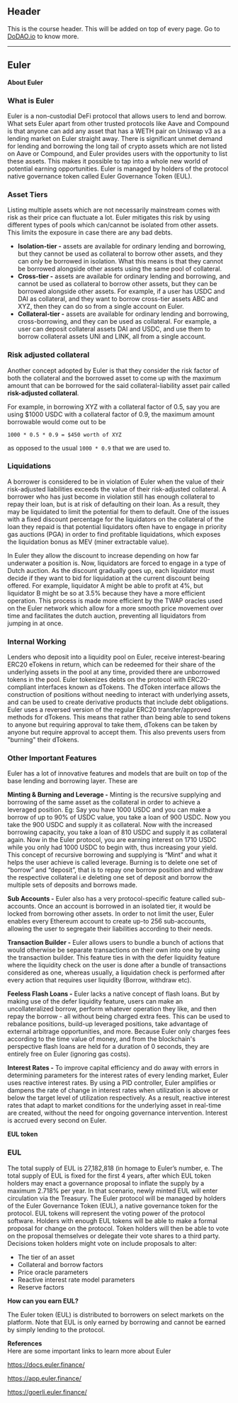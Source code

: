 ## Header
This is the course header. This will be added on top of every page. Go to [DoDAO.io](https://www.dodao.io) to know more.

 ---
 
 ## Euler
 
 **About Euler**        

### What is Euler 
Euler is a non-custodial DeFi protocol that allows users to lend and borrow. What sets Euler apart from other trusted protocols like Aave and Compound is that anyone can add any asset that has a WETH pair on Uniswap v3 as a lending market on Euler straight away. There is significant unmet demand for lending and borrowing the long tail of crypto assets which are not listed on Aave or Compound, and Euler provides users with the opportunity to list these assets. This makes it possible to tap into a whole new world of potential earning opportunities. Euler is managed by holders  of the protocol native governance token called Euler Governance Token (EUL). 

### Asset Tiers
Listing multiple assets which are not necessarily mainstream comes with risk as their price can fluctuate a lot. Euler mitigates this risk by using different types of  pools which can/cannot be isolated from other assets.  This limits the exposure in case there are any bad debts. 
* **Isolation-tier -** assets are available for ordinary lending and borrowing, but they cannot be used as collateral to borrow other assets, and they can only be borrowed in isolation. What this means is that they cannot be borrowed alongside other assets using the same pool of collateral. 
* **Cross-tier -**  assets are available for ordinary lending and borrowing, and cannot be used as collateral to borrow other assets, but they can be borrowed alongside other assets. For example, if a user has USDC and DAI as collateral, and they want to borrow cross-tier assets ABC and XYZ, then they can do so from a single account on Euler.
* **Collateral-tier -** assets are available for ordinary lending and borrowing, cross-borrowing, and they can be used as collateral. For example, a user can deposit collateral assets DAI and USDC, and use them to borrow collateral assets UNI and LINK, all from a single account.

### Risk adjusted collateral 
Another concept adopted by Euler is that they consider the risk factor of both the collateral and the borrowed asset to come up with the maximum amount that can be borrowed for the said collateral-liability asset pair called **risk-adjusted collateral**.   

For example, in borrowing XYZ with a collateral factor of 0.5, say you are using $1000 USDC with a collateral factor of 0.9, the maximum amount borrowable would come out to be 

`1000 * 0.5 * 0.9 = $450 worth of XYZ`

 as opposed to the usual `1000 * 0.9` that we are used to. 

### Liquidations
A borrower is considered to be in violation of Euler when the value of their risk-adjusted liabilities exceeds the value of their risk-adjusted collateral. A borrower who has just become in violation still has enough collateral to repay their loan, but is at risk of defaulting on their loan. As a result,  they may be liquidated to limit the potential for them to default. One of the issues with a fixed discount percentage for the liquidators on the collateral of the loan they repaid is that potential liquidators often have to engage in priority gas auctions (PGA) in order to find profitable liquidations, which exposes the liquidation bonus as MEV (miner extractable value).  

In Euler they allow the discount to increase depending on how far underwater a position is. Now, liquidators are forced to engage in a type of Dutch auction. As the discount gradually goes up, each liquidator must decide if they want to bid for liquidation at the current discount being offered. For example, liquidator  A might be able to profit at 4%, but liquidator B might be so at 3.5% because they have a more efficient operation. This process is made more efficient by the TWAP oracles used on the Euler network which allow for a more smooth price movement over time and facilitates the dutch auction, preventing all liquidators from jumping in at once.

### Internal Working
Lenders who deposit into a liquidity pool on Euler, receive interest-bearing ERC20 eTokens in return, which can be redeemed for their share of the underlying assets in the pool at any time, provided there are unborrowed tokens in the pool.  Euler tokenizes debts on the protocol with ERC20-compliant interfaces known as dTokens. The dToken interface allows the construction of positions without needing to interact with underlying assets, and can be used to create derivative products that include debt obligations. Euler uses a reversed version of the regular ERC20 transfer/approved methods for dTokens. This means that rather than being able to send tokens to anyone but requiring approval to take them, dTokens can be taken by anyone but require approval to accept them. This also prevents users from "burning" their dTokens.

### Other Important Features
Euler has a lot of innovative features and models that are built on top of the base lending and borrowing layer. These are

**Minting & Burning and Leverage -**
Minting is the recursive supplying and borrowing of the same asset as the collateral in order to achieve a leveraged position. Eg: Say you have 1000 USDC and you can make a borrow of up to 90% of USDC value, you take a loan of 900 USDC. Now you take the 900 USDC and supply it as collateral. Now with the increased borrowing capacity, you take a loan of 810 USDC and supply it as collateral again. Now in the Euler protocol, you are earning interest on 1710 USDC while you only had 1000 USDC to begin with, thus increasing your yield. This concept of recursive borrowing and supplying is “Mint” and what it helps the user achieve is called leverage.
Burning is to delete one set of “borrow” and “deposit”, that is to repay one borrow position and withdraw the respective collateral i.e deleting one set of deposit and borrow the multiple sets of deposits and borrows made. 

**Sub Accounts -**
Euler also has a very protocol-specific feature called sub-accounts. Once an account is borrowed in an isolated tier, it would be locked from borrowing other assets. In order to not limit the user, Euler enables every Ethereum account to create up-to 256 sub-accounts, allowing the user to segregate their liabilities according to their needs.

**Transaction Builder -**
Euler allows users to bundle a bunch of actions that would otherwise be separate transactions on their own into one by using the transaction builder. This feature ties in with the defer liquidity feature where the liquidity check on the user is done after a bundle of transactions considered as one, whereas usually, a liquidation  check is performed after every action that requires user liquidity (Borrow, withdraw etc). 

**Feeless Flash Loans -**
Euler lacks a native concept of flash loans. But by making use of the defer liquidity feature, users can make an uncollateralized borrow, perform whatever operation they like, and then repay the borrow - all without being charged extra fees. This can be used to rebalance positions, build-up leveraged positions, take advantage of external arbitrage opportunities, and more. Because Euler only charges fees according to the time value of money, and from the blockchain's perspective flash loans are held for a duration of 0 seconds, they are entirely free on Euler (ignoring gas costs).

**Interest Rates -**
To improve capital efficiency and do away with errors in determining parameters for the interest rates of every lending market, Euler uses reactive interest rates. By using a PID controller, Euler amplifies or dampens the rate of change in interest rates when utilization is above or below the target level of utilization respectively. As a result, reactive interest rates  that adapt to market conditions for the underlying asset in real-time are created, without the need for ongoing governance intervention. Interest is accrued every second on Euler.

 
 **EUL token**        

### EUL
The total supply of EUL is 27,182,818 (in homage to Euler’s number, e. The total supply of EUL is fixed for the first 4 years, after which EUL token holders may enact a governance proposal to inflate the supply by a maximum 2.718% per year. In that scenario, newly minted EUL will enter circulation via the Treasury. The Euler protocol will be managed by holders of the Euler Governance Token (EUL), a native governance token for the protocol. EUL tokens will represent the voting power of the protocol software. Holders with enough EUL tokens will be able to make a formal proposal for change on the protocol. Token holders will then be able to vote on the proposal themselves or delegate their vote shares to a third party. 
Decisions token holders might vote on include proposals to alter:
* The tier of an asset 
* Collateral and borrow factors 
* Price oracle parameters 
* Reactive interest rate model parameters
* Reserve factors

**How can you earn EUL?**

 The Euler token (EUL) is distributed to borrowers
on select markets on the platform. Note that EUL is only earned by borrowing and cannot be earned by simply lending to the protocol.

   
  
 **References**        
Here are some important links to learn more about Euler

https://docs.euler.finance/

https://app.euler.finance/

https://goerli.euler.finance/ 
 
